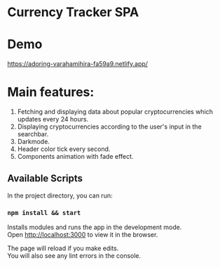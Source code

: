 # Currency Tracker SPA

# Demo

https://adoring-varahamihira-fa59a9.netlify.app/

# Main features:

1. Fetching and displaying data about popular cryptocurrencies which updates every 24 hours.
2. Displaying cryptocurrencies according to the user's input in the searchbar.
3. Darkmode.
4. Header color tick every second.
5. Components animation with fade effect.


## Available Scripts

In the project directory, you can run:

### `npm install && start`

Installs modules and runs the app in the development mode.\
Open [http://localhost:3000](http://localhost:3000) to view it in the browser.

The page will reload if you make edits.\
You will also see any lint errors in the console.

